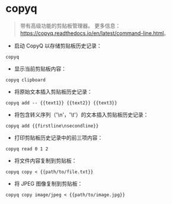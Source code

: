 # copyq

> 带有高级功能的剪贴板管理器。
> 更多信息：<https://copyq.readthedocs.io/en/latest/command-line.html>。

- 启动 CopyQ 以存储剪贴板历史记录：

`copyq`

- 显示当前剪贴板内容：

`copyq clipboard`

- 将原始文本插入剪贴板历史记录：

`copyq add -- {{text1}} {{text2}} {{text3}}`

- 将包含转义序列（'\n'，'\t'）的文本插入剪贴板历史记录：

`copyq add {{firstline\nsecondline}}`

- 打印剪贴板历史记录中的前三项内容：

`copyq read 0 1 2`

- 将文件内容复制到剪贴板：

`copyq copy < {{path/to/file.txt}}`

- 将 JPEG 图像复制到剪贴板：

`copyq copy image/jpeg < {{path/to/image.jpg}}`